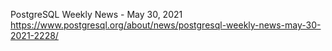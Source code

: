 PostgreSQL Weekly News - May 30, 2021
https://www.postgresql.org/about/news/postgresql-weekly-news-may-30-2021-2228/